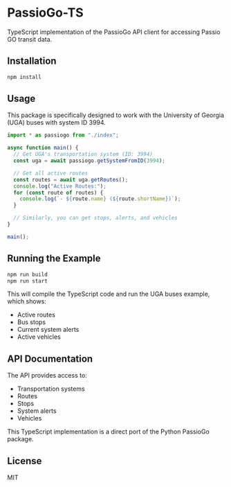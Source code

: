 # PassioGo-TS

TypeScript implementation of the PassioGo API client for accessing Passio GO transit data.

## Installation

```bash
npm install
```

## Usage

This package is specifically designed to work with the University of Georgia (UGA) buses with system ID 3994.

```typescript
import * as passiogo from "./index";

async function main() {
  // Get UGA's transportation system (ID: 3994)
  const uga = await passiogo.getSystemFromID(3994);

  // Get all active routes
  const routes = await uga.getRoutes();
  console.log("Active Routes:");
  for (const route of routes) {
    console.log(`- ${route.name} (${route.shortName})`);
  }

  // Similarly, you can get stops, alerts, and vehicles
}

main();
```

## Running the Example

```bash
npm run build
npm run start
```

This will compile the TypeScript code and run the UGA buses example, which shows:

- Active routes
- Bus stops
- Current system alerts
- Active vehicles

## API Documentation

The API provides access to:

- Transportation systems
- Routes
- Stops
- System alerts
- Vehicles

This TypeScript implementation is a direct port of the Python PassioGo package.

## License

MIT
